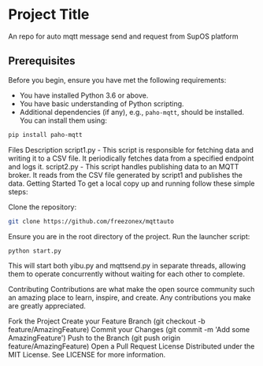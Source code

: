 # Project Title

An repo for auto mqtt  message send and request from SupOS platform

## Prerequisites

Before you begin, ensure you have met the following requirements:
- You have installed Python 3.6 or above.
- You have basic understanding of Python scripting.
- Additional dependencies (if any), e.g., `paho-mqtt`, should be installed. You can install them using:

```bash
pip install paho-mqtt
```
Files Description
script1.py - This script is responsible for fetching data and writing it to a CSV file. It periodically fetches data from a specified endpoint and logs it.
script2.py - This script handles publishing data to an MQTT broker. It reads from the CSV file generated by script1 and publishes the data.
Getting Started
To get a local copy up and running follow these simple steps:

Clone the repository:
```bash
git clone https://github.com/freezonex/mqttauto
```

Ensure you are in the root directory of the project.
Run the launcher script:
```bash
python start.py
```
This will start both yibu.py and mqttsend.py in separate threads, allowing them to operate concurrently without waiting for each other to complete.

Contributing
Contributions are what make the open source community such an amazing place to learn, inspire, and create. Any contributions you make are greatly appreciated.

Fork the Project
Create your Feature Branch (git checkout -b feature/AmazingFeature)
Commit your Changes (git commit -m 'Add some AmazingFeature')
Push to the Branch (git push origin feature/AmazingFeature)
Open a Pull Request
License
Distributed under the MIT License. See LICENSE for more information.

